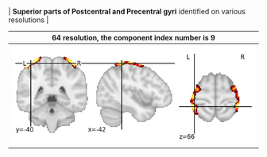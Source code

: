 


| **Superior parts of Postcentral and Precentral gyri** identified on various resolutions |

| 64 resolution, the component index number is 9|  
|:---:|  
| ![Component 64](../64/final/9.jpg "From component 64: Superior parts of Postcentral and Precentral gyri") |